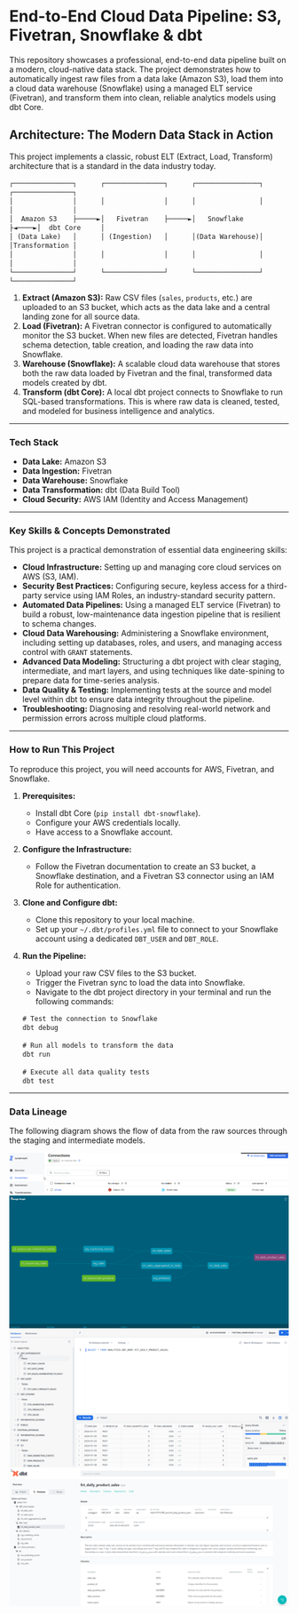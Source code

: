 # End-to-End Cloud Data Pipeline: S3, Fivetran, Snowflake & dbt

This repository showcases a professional, end-to-end data pipeline built on a modern, cloud-native data stack. The project demonstrates how to automatically ingest raw files from a data lake (Amazon S3), load them into a cloud data warehouse (Snowflake) using a managed ELT service (Fivetran), and transform them into clean, reliable analytics models using dbt Core.

## Architecture: The Modern Data Stack in Action

This project implements a classic, robust ELT (Extract, Load, Transform) architecture that is a standard in the data industry today.

```
┌───────────────┐      ┌───────────────┐      ┌────────────────┐      ┌───────────────┐
│               │      │               │      │                │      │               │
│  Amazon S3    ├─────►│   Fivetran    ├─────►│   Snowflake    ├◄────►│  dbt Core     │
│ (Data Lake)   │      │ (Ingestion)   │      │(Data Warehouse)│      │Transformation │
│               │      │               │      │                │      │               │
└───────────────┘      └───────────────┘      └────────────────┘      └───────────────┘
```

1.  **Extract (Amazon S3):** Raw CSV files (`sales`, `products`, etc.) are uploaded to an S3 bucket, which acts as the data lake and a central landing zone for all source data.
2.  **Load (Fivetran):** A Fivetran connector is configured to automatically monitor the S3 bucket. When new files are detected, Fivetran handles schema detection, table creation, and loading the raw data into Snowflake.
3.  **Warehouse (Snowflake):** A scalable cloud data warehouse that stores both the raw data loaded by Fivetran and the final, transformed data models created by dbt.
4.  **Transform (dbt Core):** A local dbt project connects to Snowflake to run SQL-based transformations. This is where raw data is cleaned, tested, and modeled for business intelligence and analytics.

---

### Tech Stack

*   **Data Lake:** Amazon S3
*   **Data Ingestion:** Fivetran
*   **Data Warehouse:** Snowflake
*   **Data Transformation:** dbt (Data Build Tool)
*   **Cloud Security:** AWS IAM (Identity and Access Management)

---

### Key Skills & Concepts Demonstrated

This project is a practical demonstration of essential data engineering skills:

*   **Cloud Infrastructure:** Setting up and managing core cloud services on AWS (S3, IAM).
*   **Security Best Practices:** Configuring secure, keyless access for a third-party service using IAM Roles, an industry-standard security pattern.
*   **Automated Data Pipelines:** Using a managed ELT service (Fivetran) to build a robust, low-maintenance data ingestion pipeline that is resilient to schema changes.
*   **Cloud Data Warehousing:** Administering a Snowflake environment, including setting up databases, roles, and users, and managing access control with `GRANT` statements.
*   **Advanced Data Modeling:** Structuring a dbt project with clear staging, intermediate, and mart layers, and using techniques like date-spining to prepare data for time-series analysis.
*   **Data Quality & Testing:** Implementing tests at the source and model level within dbt to ensure data integrity throughout the pipeline.
*   **Troubleshooting:** Diagnosing and resolving real-world network and permission errors across multiple cloud platforms.

---

### How to Run This Project

To reproduce this project, you will need accounts for AWS, Fivetran, and Snowflake.

1.  **Prerequisites:**
    *   Install dbt Core (`pip install dbt-snowflake`).
    *   Configure your AWS credentials locally.
    *   Have access to a Snowflake account.

2.  **Configure the Infrastructure:**
    *   Follow the Fivetran documentation to create an S3 bucket, a Snowflake destination, and a Fivetran S3 connector using an IAM Role for authentication.

3.  **Clone and Configure dbt:**
    *   Clone this repository to your local machine.
    *   Set up your `~/.dbt/profiles.yml` file to connect to your Snowflake account using a dedicated `DBT_USER` and `DBT_ROLE`.

4.  **Run the Pipeline:**
    *   Upload your raw CSV files to the S3 bucket.
    *   Trigger the Fivetran sync to load the data into Snowflake.
    *   Navigate to the dbt project directory in your terminal and run the following commands:
    ```
    # Test the connection to Snowflake
    dbt debug

    # Run all models to transform the data
    dbt run

    # Execute all data quality tests
    dbt test
    ```

---

### Data Lineage

The following diagram shows the flow of data from the raw sources through the staging and intermediate models.


![Fivetran](Images/Fivetran.png)
![Data Lineage Graph](Images/dbt_lineage_graph.png)
![Snowflake](Images/snowflake.png)
![DBT_DB](Images/dbt_DB.png)
```
